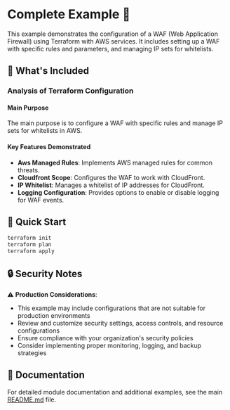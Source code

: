# Complete Example 🚀

This example demonstrates the configuration of a WAF (Web Application Firewall) using Terraform with AWS services. It includes setting up a WAF with specific rules and parameters, and managing IP sets for whitelists.

## 🔧 What's Included

### Analysis of Terraform Configuration

#### Main Purpose
The main purpose is to configure a WAF with specific rules and manage IP sets for whitelists in AWS.

#### Key Features Demonstrated
- **Aws Managed Rules**: Implements AWS managed rules for common threats.
- **Cloudfront Scope**: Configures the WAF to work with CloudFront.
- **IP Whitelist**: Manages a whitelist of IP addresses for CloudFront.
- **Logging Configuration**: Provides options to enable or disable logging for WAF events.

## 🚀 Quick Start

```bash
terraform init
terraform plan
terraform apply
```

## 🔒 Security Notes

⚠️ **Production Considerations**: 
- This example may include configurations that are not suitable for production environments
- Review and customize security settings, access controls, and resource configurations
- Ensure compliance with your organization's security policies
- Consider implementing proper monitoring, logging, and backup strategies

## 📖 Documentation

For detailed module documentation and additional examples, see the main [README.md](../../README.md) file. 